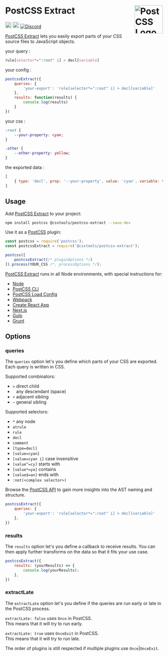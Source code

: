 # PostCSS Extract [<img src="https://postcss.github.io/postcss/logo.svg" alt="PostCSS Logo" width="90" height="90" align="right">][postcss]

[<img alt="npm version" src="https://img.shields.io/npm/v/@csstools/postcss-extract.svg" height="20">][npm-url] [<img alt="Build Status" src="https://github.com/csstools/postcss-plugins/workflows/test/badge.svg" height="20">][cli-url] [<img alt="Discord" src="https://shields.io/badge/Discord-5865F2?logo=discord&logoColor=white">][discord]

[PostCSS Extract] lets you easily export parts of your CSS source files to JavaScript objects.

your query :

```css
rule[selector*=":root" i] > decl[variable]
```

your config :

```js
postcssExtract({
	queries: {
		'your-export': 'rule[selector*=":root" i] > decl[variable]'
	},
	results: function(results) {
		console.log(results)
	}
})
```

your css :

```css
:root {
	--your-property: cyan;
}

.other {
	--other-property: yellow;
}
```

the exported data :

```js
[
	{ type: 'decl', prop: '--your-property', value: 'cyan', variable: true },
]
```

## Usage

Add [PostCSS Extract] to your project:

```bash
npm install postcss @csstools/postcss-extract --save-dev
```

Use it as a [PostCSS] plugin:

```js
const postcss = require('postcss');
const postcssExtract = require('@csstools/postcss-extract');

postcss([
	postcssExtract(/* pluginOptions */)
]).process(YOUR_CSS /*, processOptions */);
```

[PostCSS Extract] runs in all Node environments, with special
instructions for:

- [Node](INSTALL.md#node)
- [PostCSS CLI](INSTALL.md#postcss-cli)
- [PostCSS Load Config](INSTALL.md#postcss-load-config)
- [Webpack](INSTALL.md#webpack)
- [Create React App](INSTALL.md#create-react-app)
- [Next.js](INSTALL.md#nextjs)
- [Gulp](INSTALL.md#gulp)
- [Grunt](INSTALL.md#grunt)

## Options

### queries

The `queries` option let's you define which parts of your CSS are exported.
Each query is written in CSS.

Supported combinators:
- `>` direct child
- ` ` any descendant (space)
- `+` adjacent sibling
- `~` general sibling

Supported selectors:
- `*` any node
- `atrule`
- `rule`
- `decl`
- `comment`
- `[type=decl]`
- `[value=cyan]`
- `[value=cyan i]` case insensitive
- `[value^=cy]` starts with
- `[value*=ya]` contains
- `[value$=an]` ends with
- `:not(<complex selector>)`

Browse the [PostCSS API](https://postcss.org/api/) to gain more insights into the AST naming and structure.

```js
postcssExtract({
	queries: {
		'your-export': 'rule[selector*=":root" i] > decl[variable]'
	},
})
```

### results

The `results` option let's you define a callback to receive results.
You can then apply further transforms on the data so that it fits your use case.

```js
postcssExtract({
	results: (yourResults) => {
		console.log(yourResults);
	},
})
```

### extractLate

The `extractLate` option let's you define if the queries are run early or late in the PostCSS process.

`extractLate: false` uses `Once` in PostCSS.<br>
This means that it will try to run early.

`extractLate: true` uses `OnceExit` in PostCSS.<br>
This means that it will try to run late.

The order of plugins is still respected if multiple plugins use `Once`|`OnceExit`.

[cli-url]: https://github.com/csstools/postcss-plugins/actions/workflows/test.yml?query=workflow/test

[discord]: https://discord.gg/bUadyRwkJS
[npm-url]: https://www.npmjs.com/package/@csstools/postcss-extract

[Gulp PostCSS]: https://github.com/postcss/gulp-postcss
[Grunt PostCSS]: https://github.com/nDmitry/grunt-postcss
[PostCSS]: https://github.com/postcss/postcss
[PostCSS Loader]: https://github.com/postcss/postcss-loader
[PostCSS Extract]: https://github.com/csstools/postcss-plugins/tree/main/plugins/postcss-extract

